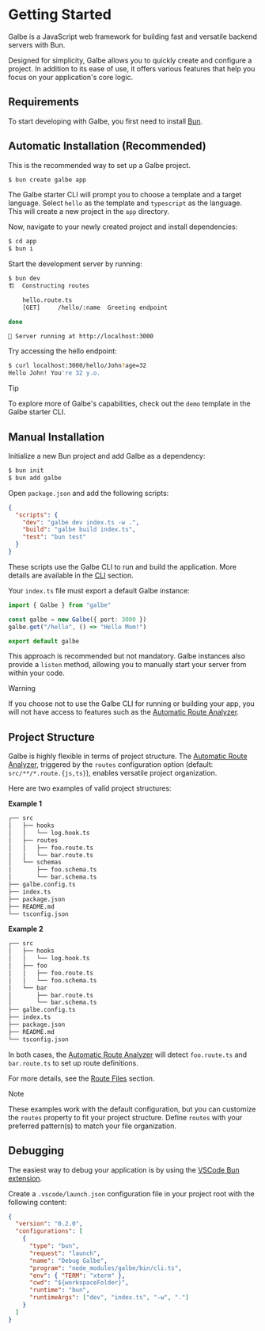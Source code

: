 # Getting Started

Galbe is a JavaScript web framework for building fast and versatile backend servers with Bun.

Designed for simplicity, Galbe allows you to quickly create and configure a project. In addition to its ease of use, it offers various features that help you focus on your application's core logic.

## Requirements

To start developing with Galbe, you first need to install [Bun](https://bun.sh).

## Automatic Installation (Recommended)

This is the recommended way to set up a Galbe project.

```bash
$ bun create galbe app
```

The Galbe starter CLI will prompt you to choose a template and a target language. Select `hello` as the template and `typescript` as the language. This will create a new project in the `app` directory.

Now, navigate to your newly created project and install dependencies:

```bash
$ cd app
$ bun i
```

Start the development server by running:

```bash
$ bun dev
🏗️  Constructing routes

    hello.route.ts
    [GET]     /hello/:name  Greeting endpoint

done

🚀 Server running at http://localhost:3000
```

Try accessing the hello endpoint:

```bash
$ curl localhost:3000/hello/John?age=32
Hello John! You're 32 y.o.
```

> [!TIP]
> To explore more of Galbe's capabilities, check out the `demo` template in the Galbe starter CLI.

## Manual Installation

Initialize a new Bun project and add Galbe as a dependency:

```bash
$ bun init
$ bun add galbe
```

Open `package.json` and add the following scripts:

```json
{
  "scripts": {
    "dev": "galbe dev index.ts -w .",
    "build": "galbe build index.ts",
    "test": "bun test"
  }
}
```

These scripts use the Galbe CLI to run and build the application. More details are available in the [CLI](cli.md) section.

Your `index.ts` file must export a default Galbe instance:

```ts
import { Galbe } from "galbe"

const galbe = new Galbe({ port: 3000 })
galbe.get("/hello", () => "Hello Mom!")

export default galbe
```

This approach is recommended but not mandatory. Galbe instances also provide a `listen` method, allowing you to manually start your server from within your code.

> [!WARNING]
> If you choose not to use the Galbe CLI for running or building your app, you will not have access to features such as the [Automatic Route Analyzer](routes.md#automatic-route-analyzer).

## Project Structure

Galbe is highly flexible in terms of project structure. The [Automatic Route Analyzer](routes.md#automatic-route-analyzer), triggered by the `routes` configuration option (default: `src/**/*.route.{js,ts}`), enables versatile project organization.

Here are two examples of valid project structures:

**Example 1**

```txt
┌── src
│   ├── hooks
│   │   └── log.hook.ts
│   ├── routes
│   │   ├── foo.route.ts
│   │   └── bar.route.ts
│   └── schemas
│       ├── foo.schema.ts
│       └── bar.schema.ts
├── galbe.config.ts
├── index.ts
├── package.json
├── README.md
└── tsconfig.json
```

**Example 2**

```txt
┌── src
│   ├── hooks
│   │   └── log.hook.ts
│   ├── foo
│   │   ├── foo.route.ts
│   │   └── foo.schema.ts
│   └── bar
│       ├── bar.route.ts
│       └── bar.schema.ts
├── galbe.config.ts
├── index.ts
├── package.json
├── README.md
└── tsconfig.json
```

In both cases, the [Automatic Route Analyzer](routes.md#automatic-route-analyzer) will detect `foo.route.ts` and `bar.route.ts` to set up route definitions.

For more details, see the [Route Files](routes.md#route-files) section.

> [!NOTE]
> These examples work with the default configuration, but you can customize the `routes` property to fit your project structure. Define `routes` with your preferred pattern(s) to match your file organization.

## Debugging

The easiest way to debug your application is by using the [VSCode Bun extension](https://marketplace.visualstudio.com/items?itemName=oven.bun-vscode).

Create a `.vscode/launch.json` configuration file in your project root with the following content:

```json
{
  "version": "0.2.0",
  "configurations": [
    {
      "type": "bun",
      "request": "launch",
      "name": "Debug Galbe",
      "program": "node_modules/galbe/bin/cli.ts",
      "env": { "TERM": "xterm" },
      "cwd": "${workspaceFolder}",
      "runtime": "bun",
      "runtimeArgs": ["dev", "index.ts", "-w", "."]
    }
  ]
}
```
